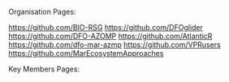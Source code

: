 Organisation Pages:

https://github.com/BIO-RSG
https://github.com/DFOglider
https://github.com/DFO-AZOMP
https://github.com/AtlanticR
https://github.com/dfo-mar-azmp
https://github.com/VPRusers
https://github.com/MarEcosystemApproaches

Key Members Pages:




